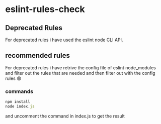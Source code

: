 # eslint-rules-check

## Deprecated Rules

For deprecated rules i have used the eslint node CLI API.

## recommended rules

For deprecated rules i have retrive the config file of eslint node_modules and filter out the rules that are needed and then filter out with the config rules :smile:

### commands

```js
npm install
node index.js
```

and uncomment the command in index.js to get the result